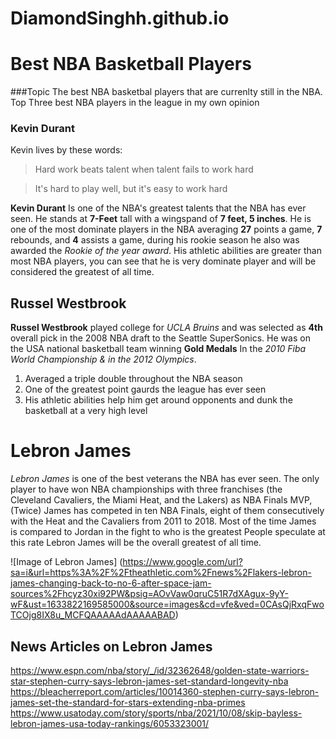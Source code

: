 # DiamondSinghh.github.io
# Best NBA Basketball Players

###Topic
The best NBA basketbal players that are currenlty still in the NBA.
Top Three best NBA players in the league in my own opinion


### Kevin Durant 
Kevin lives by these words:
> Hard work beats talent when talent fails to work hard

> It's hard to play well, but it's easy to work hard

**Kevin Durant** Is one of the NBA's greatest talents that the NBA has ever seen. He stands at **7-Feet** tall with a wingspand of **7 feet, 5 inches**.
He is one of the most dominate players in the NBA averaging **27** points a game, **7** rebounds, and **4** assists a game, during his rookie season he also
was awarded the *Rookie of the year award*. His athletic abilities are greater than most NBA players, you can see that he is very dominate player and will
be considered the greatest of all time.


## Russel Westbrook
**Russel Westbrook** played college for _UCLA Bruins_ and was selected as **4th** overall pick in the 2008 NBA draft to the Seattle SuperSonics.
He was on the USA national basketball team winning **Gold Medals** In the _2010 Fiba World Championship & in the 2012 Olympics_.

1. Averaged a triple double throughout the NBA season
1. One of the greatest point gaurds the league has ever seen
1. His athletic abilities help him get around opponents and dunk the basketball at a very high level



# Lebron James
*Lebron James* is one of the best veterans the NBA has ever seen. The only player to have won NBA championships with three franchises
(the Cleveland Cavaliers, the Miami Heat, and the Lakers) as NBA Finals MVP, (Twice)
James has competed in ten NBA Finals, eight of them consecutively with the Heat and the Cavaliers 
from 2011 to 2018. Most of the time James is compared to Jordan in the fight to who is the greatest
People speculate at this rate Lebron James will be the overall greatest of all time.


![Image of Lebron James] (https://www.google.com/url?sa=i&url=https%3A%2F%2Ftheathletic.com%2Fnews%2Flakers-lebron-james-changing-back-to-no-6-after-space-jam-sources%2Fhcyz30xi92PW&psig=AOvVaw0qruC51R7dXAgux-9yY-wF&ust=1633822169585000&source=images&cd=vfe&ved=0CAsQjRxqFwoTCOjg8IX8u_MCFQAAAAAdAAAAABAD)

## News Articles on Lebron James
https://www.espn.com/nba/story/_/id/32362648/golden-state-warriors-star-stephen-curry-says-lebron-james-set-standard-longevity-nba
https://bleacherreport.com/articles/10014360-stephen-curry-says-lebron-james-set-the-standard-for-stars-extending-nba-primes
https://www.usatoday.com/story/sports/nba/2021/10/08/skip-bayless-lebron-james-usa-today-rankings/6053323001/

